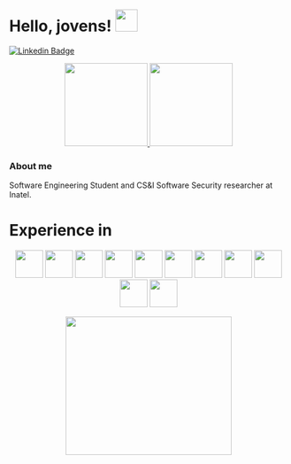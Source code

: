 # Hello, jovens! <img height="40" width="40" src="https://user-images.githubusercontent.com/82482184/213014769-59932307-2c84-4da4-b13b-73816bfe084c.png"/>

[![Linkedin Badge](https://img.shields.io/badge/-LinkedIn-blue?style=flat-square&logo=Linkedin&logoColor=white&link=https://www.linkedin.com/in/laura-pivoto-299a061b6/)](https://www.linkedin.com/in/laura-pivoto-299a061b6/)

<div align="center">
  <a href="https://github.com/LauraPivoto">
  <img height="150em" src="https://github-readme-stats.vercel.app/api?username=LauraPivoto&theme=monikai&show_icons=true" />
  <img height="150em" src="https://github-readme-stats.vercel.app/api/top-langs/?username=LauraPivoto&layout=compact&langs_count=5&theme=monokai&show_icons=true" />
</a>
</div>
    
### About me
Software Engineering Student and CS&I Software Security researcher at Inatel.

# Experience in
  
<p align="center">
 <img src="https://cdn.jsdelivr.net/gh/devicons/devicon/icons/androidstudio/androidstudio-original.svg" width="50" height="50"/> <img src="https://cdn.jsdelivr.net/gh/devicons/devicon/icons/arduino/arduino-original-wordmark.svg" width="50" height="50"/> <img src="https://cdn.jsdelivr.net/gh/devicons/devicon/icons/canva/canva-original.svg" width="50" height="50"/> <img src="https://cdn.jsdelivr.net/gh/devicons/devicon/icons/cplusplus/cplusplus-original.svg" width="50" height="50"/> <img src="https://cdn.jsdelivr.net/gh/devicons/devicon/icons/dart/dart-original-wordmark.svg" width="50" height="50"/> <img src="https://cdn.jsdelivr.net/gh/devicons/devicon/icons/figma/figma-original.svg" width="50" height="50"/> <img src="https://cdn.jsdelivr.net/gh/devicons/devicon/icons/firebase/firebase-plain-wordmark.svg" width="50" height="50"/> <img src="https://cdn.jsdelivr.net/gh/devicons/devicon/icons/flutter/flutter-original.svg" width="50" height="50"/> <img src="https://cdn.jsdelivr.net/gh/devicons/devicon/icons/vscode/vscode-original.svg" width="50" height="50"/> <img src="https://cdn.jsdelivr.net/gh/devicons/devicon/icons/java/java-original-wordmark.svg" width="50" height="50"/> <img src="https://cdn.jsdelivr.net/gh/devicons/devicon/icons/mysql/mysql-original-wordmark.svg" width="50" height="50"/> 
</p>

  <p align="center">
  <img width="300" height="250" src="https://media.tenor.com/igOm9V5zdy4AAAAC/computer-probloms.gif">
</p>
